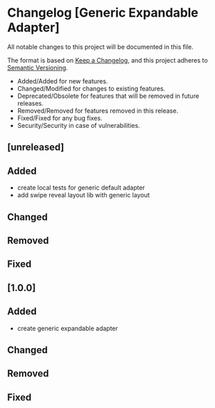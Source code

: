 # Changelog [Generic Expandable Adapter]
All notable changes to this project will be documented in this file.

The format is based on [Keep a Changelog](https://keepachangelog.com/en/1.0.0/),
and this project adheres to [Semantic Versioning](https://semver.org/spec/v2.0.0.html).

- Added/Added for new features.
- Changed/Modified for changes to existing features.
- Deprecated/Obsolete for features that will be removed in future releases.
- Removed/Removed for features removed in this release.
- Fixed/Fixed for any bug fixes.
- Security/Security in case of vulnerabilities.

## [unreleased]

## Added
- create local tests for generic default adapter
- add swipe reveal layout lib with generic layout

## Changed

## Removed

## Fixed

## [1.0.0]

## Added
- create generic expandable adapter

## Changed

## Removed

## Fixed